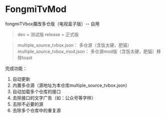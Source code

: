 # FongmiTvMod
fongmiTVbox魔改多仓版（电视盒子版）-- 自用

>dev = 测试版
>release = 正式版

>multiple_source_tvbox.json： 多仓源（含饭太硬，肥猫）
>multiple_source_tvbox_mod.json： 多仓源mod版（含饭太硬，肥猫）移除toast

完成功能：

1. 自动更新
2. 内置多仓源（源地址为本仓库multiple_source_tvbox.json）
3. 自动加载多个仓库的接口
4. 去除接口的文字广告（如：公众号等字样）
5. 去除不必要的源
6. 去除多个仓库中的重复源
